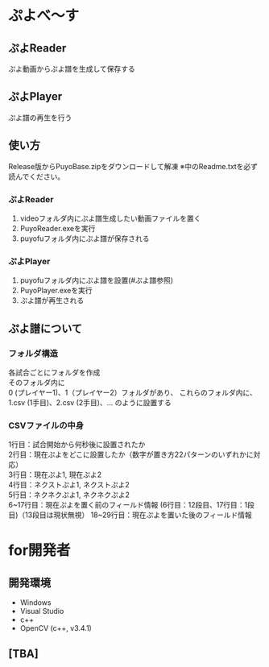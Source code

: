 # ぷよべ～す

## ぷよReader
ぷよ動画からぷよ譜を生成して保存する

## ぷよPlayer
ぷよ譜の再生を行う


## 使い方
Release版からPuyoBase.zipをダウンロードして解凍
※中のReadme.txtを必ず読んでください。

### ぷよReader
1. videoフォルダ内にぷよ譜生成したい動画ファイルを置く
2. PuyoReader.exeを実行
3. puyofuフォルダ内にぷよ譜が保存される

### ぷよPlayer
1. puyofuフォルダ内にぷよ譜を設置(#ぷよ譜参照)
2. PuyoPlayer.exeを実行
3. ぷよ譜が再生される

## ぷよ譜について
### フォルダ構造
各試合ごとにフォルダを作成  
そのフォルダ内に  
0 (プレイヤー1)、1（プレイヤー2）フォルダがあり、
これらのフォルダ内に、
1.csv (1手目)、2.csv (2手目)、...
のように設置する

### CSVファイルの中身
1行目：試合開始から何秒後に設置されたか  
2行目：現在ぷよをどこに設置したか（数字が置き方22パターンのいずれかに対応）  
3行目：現在ぷよ1, 現在ぷよ2  
4行目：ネクストぷよ1, ネクストぷよ2  
5行目：ネクネクぷよ1, ネクネクぷよ2  
6~17行目：現在ぷよを置く前のフィールド情報 (6行目：12段目、17行目：1段目)（13段目は現状無視）
18~29行目：現在ぷよを置いた後のフィールド情報


# for開発者

## 開発環境
- Windows
- Visual Studio
- c++
- OpenCV (c++, v3.4.1)

## [TBA]
